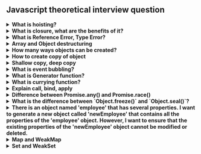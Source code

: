 <h2>Javascript theoretical interview question</h2>

<details>
<summary><b>What is hoisting?</b></summary>

Hoisting is a term used in JavaScript that refers to the default behavior of moving all declarations to the top of the current scope (to the top of the current script or the current function). This means that a variable can be used before it has been declared. However, only declarations are hoisted, not initializations. Variables defined with let and const are hoisted to the top of the block, but not initialized. It is always a good practice to declare all variables at the beginning of every scope to avoid bugs in your program.
```Javascript
console.log(myVar); // Output: undefined
var myVar = 5;
console.log(myVar); // Output: 5
```

```Javascript
var myVar;
console.log(myVar); // Output: undefined
myVar = 5;
console.log(myVar); // Output: 5
```
In the above example, myVar is undefined when it’s logged the first time because only the declaration (var myVar), not the initialization (= 5), is hoisted to the top

And here’s an example of hoisting with a function:
```Javascript
hoistedFunction(); // Output: "This function has been hoisted."

function hoistedFunction() {
  console.log("This function has been hoisted.");
}
```
In the above example, the entire function declaration (including the body) is hoisted, so you can call it before its declaration in the code.

However, it’s important to note that only function declarations are hoisted. Function expressions (including those involving arrow functions) are not:

```js
notHoisted(); // Output: TypeError: notHoisted is not a function

var notHoisted = function() {
  console.log("This function expression will not be hoisted.");
};
```
In this case, because notHoisted is a function expression and not a declaration, it’s not hoisted and you get a TypeError when you try to call it before its declaration. The variable notHoisted is hoisted, but at the point where it’s called, it holds undefined, which is not callable as a function.

</details>

<details>
<summary><b>What is closure, what are the benefits of it?</b></summary>
Explanation 1:

Closure is a concept in JavaScript that allows a function to access variables from an outer function that has already returned. In other words, a closure is created when a function returns another function that has access to the parent function’s variables. 

The benefits of using closures include:

* Encapsulation: Closures allow you to encapsulate variables and functions, which can help you avoid naming collisions and keep your code organized.
* Data privacy: Closures can be used to create private variables and methods that are not accessible from outside the function.
* Function factories: Closures can be used to create functions with different sets of parameters or default values.
* Partial application: Closures can be used to create new functions with some of the arguments of the original function already set.

Here’s an example of how closures can be used to create private variables:
```Javascript
function counter() {
  let count = 0;
  return function() {
    count++;
    console.log(count);
  }
}

const increment = counter();
increment(); // logs 1
increment(); // logs 2
increment(); // logs 3
```

Explanation 2:

A closure in JavaScript is a feature that allows inner functions to access the outer scope of a function. It helps in binding a function to its outer boundary and is created automatically whenever a function is created. A closure is the combination of a function bundled together with references to its surrounding state (the lexical environment). In other words, a closure gives you access to an outer function’s scope from an inner function

Here’s an example of a closure in JavaScript:

```Javascript
function outerFunc() {
  const outerVar = "I'm a variable in the outer function";
  function innerFunc() {
    console.log(outerVar);
  }
  return innerFunc;
}

const closure = outerFunc();
closure(); // "I'm a variable in the outer function"
```
In this code, innerFunc has access to the variables and functions in the scope of outerFunc, even after outerFunc has completed execution.

Closures have several benefits in JavaScript:

1. Encapsulation: By encapsulating data and functionality within a closure, you can create self-contained units of code that are easy to understand and maintain.
```Javascript
function createBook(title, author) {
  let _title = title;
  let _author = author;
  return {
    getTitle: function() {
      return _title;
    },
    getAuthor: function() {
      return _author;
    },
    setTitle: function(newTitle) {
      _title = newTitle;
    },
    setAuthor: function(newAuthor) {
      _author = newAuthor;
    }
  }
}

const book1 = createBook('Clean Code', 'Robert Cecil Martin');
console.log(book1.getTitle()); // 'Clean Code'
console.log(book1.getAuthor()); // 'Robert Cecil Martin'
book1.setTitle('Code Complete');
console.log(book1.getTitle()); // 'Code Complete'
```
2. State Retention: Variables in closures can help you maintain a state that you can use later.
```Javascript
function createCounter() {
  let count = 0;
  return function() {
    count += 1;
    return count;
  }
}

const counter1 = createCounter();
const counter2 = createCounter();

console.log(counter1()); // 1
console.log(counter1()); // 2
console.log(counter2()); // 1
```
3. Currying: Closures allow you to bind some arguments of a function and create a new one.
```Javascript
function createFormatter(prefix) {
  return function(value) {
    return prefix + value;
  }
}

const formatCurrency = createFormatter('$');
const formatPercentage = createFormatter('%');

console.log(formatCurrency(123.45)); // $123.45
console.log(formatPercentage(0.1234)); // %0.1234

const price = 123.45;
console.log(`The price is ${formatCurrency(price)}`); // The price is $123.45

const percentage = 0.1234;
console.log(`The percentage is ${formatPercentage(percentage)}`); // The percentage is %0.1234
```
4. Memoization: Closures can be used to store computation results that can be reused later, improving performance.
```Javascript
function createFibonacciGenerator() {
  const cache = {};

  return function fibonacci(n) {
    if (n in cache) {
      return cache[n];
    } else {
      let a = 0, b = 1, c;
      for (let i = 0; i < n; i++) {
        c = a + b;
        a = b;
        b = c;
      }
      cache[n] = a;
      return a;
    }
  }
}

const fibonacciGenerator = createFibonacciGenerator();
console.log(fibonacciGenerator(10)); // 55
console.log(fibonacciGenerator(10)); // 55
```
5. Asynchronous Programming: Closures are useful in asynchronous programming as they help maintain the state between events.
```Javascript
function getData(url) {
  return new Promise((resolve, reject) => {
    const xhr = new XMLHttpRequest();
    xhr.onreadystatechange = function() {
      if (xhr.readyState === 4 && xhr.status === 200) {
        resolve(JSON.parse(xhr.responseText));
      } else if (xhr.readyState === 4) {
        reject(xhr.status);
      }
    }
    xhr.open('GET', url);
    xhr.send();
  });
}

getData('https://your-domain.com/api/users')
  .then(users => console.log(users))
  .catch(error => console.error(error));
```
6. Event Handling: Closures are useful in event handling as they provide an easy way to pass additional data to an event handler
```Javascript
function createMenu(items) {
  let currentItem = 0;

  return {
    next: function() {
      currentItem = (currentItem + 1) % items.length;
      return items[currentItem];
    },
    prev: function() {
      currentItem = (currentItem - 1 + items.length) % items.length;
      return items[currentItem];
    },
    handleKeydown: function(event) {
      if (event.keyCode === 37) {
        // left arrow key
        console.log(this.prev());
      } else if (event.keyCode === 39) {
        // right arrow key
        console.log(this.next());
      }
    }
  }
}

const menu = createMenu(['Home', 'About', 'Contact']);

document.addEventListener('keydown', menu.handleKeydown.bind(menu));
```
</details>

<details>
<summary>
<b>What is Reference Error, Type Error?</b>
</summary>

**ReferenceError**: In JavaScript, a `ReferenceError` is thrown when a variable that doesn't exist or hasn't yet been initialized in the current scope is referenced. For example:

```js
console.log(nonExistentVariable); // Throws "ReferenceError: nonExistentVariable is not defined"
```

**TypeError**: A `TypeError` is thrown when an operation could not be performed, typically when a value is not of the expected type. This can happen when an operand or argument passed to a function is incompatible with the type expected by that operator or function. For example:

```js
let a = 1;
console.log(a()); // Throws "TypeError: a is not a function"
```

In this example, `a` is a number, but we're trying to call it as if it were a function, which is not allowed, so a TypeError is thrown.
</details>

<details>
<summary>
<b>Array and Object destructuring</b>
</summary>

**Array Destructuring**: Array destructuring in JavaScript allows you to extract multiple items from an array and assign them to individual variables. Here's an example:

```javascript
const colorArr = ["red", "yellow", "blue", "green", "white", "black"];
const [first, second] = colorArr;
console.log(first, second); // Outputs: red, yellow
```

In this example, `first` and `second` are new variables that are assigned the first and second values of the `colorArr` array.

**Object Destructuring**: Object destructuring in JavaScript allows you to extract multiple properties from an object and assign them to individual variables. Here's an example:

```javascript
const obj = { a: 1, b: 2 };
const { a, b } = obj;
console.log(a, b); // Outputs: 1, 2
```

In this example, `a` and `b` are new variables that are assigned the values of the `a` and `b` properties of the `obj` object.

Destructuring is a powerful feature in JavaScript that makes it easier to work with arrays and objects.
</details>

<details>
<summary>
<b>How many ways objects can be created?</b>
</summary>
Here are the four main ways to create objects in JavaScript:

1. **Object Literals**: This is the simplest way to create an object. You define the property and values inside curly braces.

    ```javascript
    let car = {
      name: 'GT',
      maker: 'BMW',
      engine: '1998cc'
    };
    ```

2. **Constructor Function**: This is a way to create multiple objects of the same type. A constructor is a function, and with the help of the `new` keyword, it allows the creation of multiple objects.

    ```javascript
    function Vehicle(name, maker, engine) {
      this.name = name;
      this.maker = maker;
      this.engine = engine;
    }
    let car = new Vehicle('GT', 'BMW', '1998cc');
    ```

3. **Object.create() Method**: The `Object.create()` method creates a new object, using an existing object as the prototype of the newly created object.

    ```javascript
    let car = {
      name: 'GT',
      maker: 'BMW',
      engine: '1998cc'
    };
    let newCar = Object.create(car);
    ```

4. **Class Keyword**: ES6 introduced the `class` keyword to create objects. A class is a type of function, but instead of using the keyword `function`, you use the keyword `class`, and the properties are assigned inside a `constructor()` method.

    ```javascript
    class Vehicle {
      constructor(name, maker, engine) {
        this.name = name;
        this.maker = maker;
        this.engine = engine;
      }
    }
    let car = new Vehicle('GT', 'BMW', '1998cc');
    ```

Each of these methods has its own use cases and can be used depending on the specific requirements of your code.
</details>

<details>
<summary>
<b>How to create copy of object</b>
</summary>
There are several ways to create a copy of an object in JavaScript:

1. **Object.assign()**: This method can be used to copy the values of all enumerable own properties from one or more source objects to a target object.

    ```javascript
    const obj = { a: 1, b: 2 };
    const copy = Object.assign({}, obj);
    console.log(copy); // { a: 1, b: 2 }
    ```

2. **Spread Operator (`...`)**: The spread operator can be used to copy enumerable properties from a provided object onto a new object.

    ```javascript
    const obj = { a: 1, b: 2 };
    const copy = { ...obj };
    console.log(copy); // { a: 1, b: 2 }
    ```

3. **JSON.parse() and JSON.stringify()**: These methods can be used to create a deep copy of an object. However, they should be used with caution because they will not correctly copy object methods and certain other types of values.

    ```javascript
    const obj = { a: 1, b: 2 };
    const copy = JSON.parse(JSON.stringify(obj));
    console.log(copy); // { a: 1, b: 2 }
    ```

Please note that the first two methods create a shallow copy of the object, while the last method creates a deep copy. In a shallow copy, properties that are objects will still reference the same object, while in a deep copy, all properties are duplicated and the copy is completely independent of the original object.
</details>

<details>
<summary>
<b>Shallow copy, deep copy</b>
</summary>
In JavaScript, objects and arrays are copied by reference, not by value. This means that if you make a copy of an object or an array, changes to the original will affect the copy and vice versa. This is essentially a shallow copy.

Here's an example of a shallow copy in JavaScript:

```js
let original = { a: 1, b: 2 };
let copy = original;
copy.a = 5;
console.log(original.a); // Outputs: 5
```

In this example, changing `copy.a` also changes `original.a`, because `copy` and `original` refer to the same underlying object.

To create a deep copy in JavaScript, you can use the `JSON.parse()` and `JSON.stringify()` methods:

```js
let original = { a: 1, b: 2 };
let copy = JSON.parse(JSON.stringify(original));
copy.a = 5;
console.log(original.a); // Outputs: 1
```

In this example, changing `copy.a` does not change `original.a`, because `copy` and `original` are completely separate objects.

However, the `JSON.parse()`/`JSON.stringify()` method only works with JSON-safe objects, so it can't copy functions, dates, or other non-JSON data types. For more complex cases, you might need to use a library like Lodash's `_.cloneDeep()` function.

The structuredClone() method is a built-in JavaScript function that creates a deep clone of a given value using the structured clone algorithm. It’s efficient and works as expected. It also supports circular references. However, it’s a relatively new addition to JavaScript and may not be supported in all environments. Also, it can’t clone functions, methods, or DOM elements, and it doesn’t preserve some types of properties in the clone.

Here’s an example:
```js
// Create an object with a value and a circular reference to itself.
const original = { name: "MDN" };
original.itself = original;

// Clone it
const clone = structuredClone(original);

console.assert(clone !== original); // the objects are not the same (not same identity)
console.assert(clone.name === "MDN"); // they do have the same values
console.assert(clone.itself === clone); // and the circular reference is preserved
```
In this example, structuredClone() creates a deep copy of the original object. The original object has a property name with the value "MDN" and a property itself that references the original object itself. After cloning, the clone object has the same properties and values as the original object, but they are not the same object.
</details>

<details>
<summary>
<b>What is event bubbling?</b>
</summary>

Event bubbling is a concept in JavaScript where an event triggers at the deepest possible element, and triggers on parent elements in nesting order. As a result, an event is first captured and handled by the innermost element and then propagated to outer elements.

Here's a simple example of event bubbling:

```html
<!DOCTYPE html>
<html>
<body>

<div onclick="alert('div event handler')">DIV
  <button onclick="alert('button event handler')">BUTTON</button>
</div>

</body>
</html>
```

In this example, if you click on the "BUTTON", you'll first see an alert with the message "button event handler". After you close that alert, you'll see another alert with the message "div event handler". This is because the click event on the button bubbles up to its parent div element.

However, you can stop event bubbling by using the `stopPropagation()` method of the event object:

```html
<!DOCTYPE html>
<html>
<body>

<div onclick="alert('div event handler')">DIV
  <button onclick="event.stopPropagation(); alert('button event handler')">BUTTON</button>
</div>

</body>
</html>
```

In this second example, if you click on the "BUTTON", you'll only see an alert with the message "button event handler". The div's event handler won't be triggered because `event.stopPropagation()` prevents the event from bubbling up to the parent elements.

</details>

<details>
<summary>
<b>What is Generator function?</b>
</summary>
In JavaScript, a generator function is a special type of function that can be paused and resumed, allowing it to generate a sequence of values on demand. 

Generator functions are defined using the `function*` syntax. When called, they do not initially execute their code. Instead, they return a special type of iterator, called a Generator. When a value is consumed by calling the generator's `next` method, the Generator function executes until it encounters the `yield` keyword.

Here's an example of a simple generator function:

```javascript
function* idGenerator() {
  let id = 0;
  while (true) {
    yield id++;
  }
}

const gen = idGenerator();

console.log(gen.next().value); // 0
console.log(gen.next().value); // 1
console.log(gen.next().value); // 2
// ...
```

In this example, `idGenerator` is a generator function that produces a sequence of IDs. Each time its `next` method is called, it yields the next ID.

Generators are a powerful feature in JavaScript, especially when dealing with asynchronous programming and producing a sequence of values. They allow you to write asynchronous code that looks synchronous. For example, you can use generators to pause asynchronous tasks, wait for a promise to resolve, and then resume the asynchronous tasks.

Here's an example of how you might use a generator function with promises:

```js
function* myAsyncGenerator() {
  const data = yield fetch('https://api.example.com/data');
  console.log(data);
}

const gen = myAsyncGenerator();
const promise = gen.next().value;

promise.then(data => gen.next(data));
```

In this example, `myAsyncGenerator` is a generator function that fetches data from an API. It yields the promise returned by `fetch`, pauses its execution, and resumes when the promise is fulfilled.

</details>

<details>
<summary>
<b>What is currying function?</b>
</summary>
Currying is a technique in functional programming that transforms a function with multiple arguments into a sequence of functions, each with a single argument. This means that if you have a function that takes n arguments, currying would translate this into n functions, each taking one argument.

Here’s an example in JavaScript:
```js
// A function that takes two arguments, a and b, and returns their sum.
function add(a, b) {
  return a + b;
}
add(3, 4); // returns 7

// Now we curry this function:
function add(a) {
  return function(b) {
    return a + b;
  }
}
add(3)(4); // returns 7
```

In the curried version, the function add takes one argument, a, and returns a function that takes another argument, b. That function then returns their sum.

Currying is useful for creating higher-order functions, reducing errors by dividing a function into smaller functions, building modular and reusable code, avoiding passing the same variable multiple times, and making the code more readable.
</details>

<details>
<summary>
<b>Explain call, bind, apply</b>
</summary>

`call`, `apply`, and `bind` are all methods in JavaScript that can be used to change the context (`this`) of a function.

1. **call()**: The `call()` method calls a function with a given `this` value and arguments provided individually.

```js
function greet() {
  console.log(`Hello, my name is ${this.name}`);
}

let obj = {name: 'John Doe'};

greet.call(obj);  // Output: Hello, my name is John Doe
```

2. **apply()**: The `apply()` method calls a function with a given `this` value and arguments provided as an array (or an array-like object).

```js
function greet(greeting, lang) {
  console.log(`${greeting}, my name is ${this.name} and I speak ${lang}`);
}

let obj = {name: 'John Doe'};

greet.apply(obj, ['Hello', 'English']);  // Output: Hello, my name is John Doe and I speak English
```

3. **bind()**: The `bind()` method creates a new function that, when called, has its `this` keyword set to the provided value, with a given sequence of arguments preceding any provided when the new function is called.

```javascript
function greet() {
  console.log(`Hello, my name is ${this.name}`);
}

let obj = {name: 'John Doe'};

let boundGreet = greet.bind(obj);

boundGreet();  // Output: Hello, my name is John Doe
```

In summary, use `call()` or `apply()` when you want to invoke the function immediately with a modified context. Use `bind()` when you want to create a new function that can be executed later with a certain context.
</details>

<details>
<summary>
<b>Difference between Promise.any() and Promise.race()</b>
</summary>
Promise.any(iterable): This method takes an iterable of Promise objects and returns a promise that fulfills as soon as one of the promises in the iterable fulfills. If all of the given promises are rejected, then the returned promise is rejected with an AggregateError.

Promise.race(iterable): This method also takes an iterable of Promise objects, but it returns a promise that settles (either fulfills or rejects) as soon as one of the promises in the iterable settles

```js
let promise1 = new Promise((resolve, reject) => setTimeout(reject, 100, 'promise1'));
let promise2 = new Promise((resolve, reject) => setTimeout(resolve, 200, 'promise2'));
let promises = [promise1, promise2];

Promise.any(promises).then(console.log).catch(console.error); // Output: promise2
Promise.race(promises).then(console.log).catch(console.error); // Output: Uncaught (in promise) promise1
```
This demonstrates the key difference between Promise.any and Promise.race. Promise.any is only interested in fulfilled promises and ignores rejections if there is at least one fulfilled promise, while Promise.race settles as soon as any promise settles, regardless of whether it’s a fulfillment or rejection
</details>

<details>
<summary>
<b>What is the difference between `Object.freeze()` and `Object.seal()`?</b>
</summary>

`Object.freeze()` and `Object.seal()` are both used to create non-extensible objects in JavaScript, but they behave differently:

- **Object.freeze()**: This method makes an object completely immutable. It prevents you from adding new properties, removing existing properties, and modifying the values of existing properties. It also prevents changes to the object's prototype. If you try to modify the object in any way, it will be ignored without any error being thrown.

- **Object.seal()**: This method allows modifications to the values of existing properties, but it prevents adding or deleting properties. It makes every existing property non-configurable, meaning they cannot be converted from 'data descriptors' to 'accessor descriptors' (and vice versa), and no attribute of accessor descriptors can be modified at all. However, data descriptors can change their writable attribute, and their value attribute if writable is true. If you try to add or delete properties, it will be ignored without any error being thrown.

Here's a summary:

| Method | Adding Properties | Removing Properties | Modifying Existing Properties | Modifying Object's Prototype |
| --- | --- | --- | --- | --- |
| Object.freeze() | ❌ | ❌ | ❌ | ❌ |
| Object.seal() | ❌ | ❌ | ✅ | ✅ |

Please note that both `Object.freeze()` and `Object.seal()` are shallow, meaning property values that are objects can still be modified unless those objects are also frozen or sealed.

```js
let obj = { a: 1, b: 2 };

// Using Object.freeze()
let frozenObj = Object.freeze(Object.assign({}, obj));
frozenObj.a = 3; // This will not change the a property
console.log(frozenObj.a); // Outputs: 1

// Using Object.seal()
let sealedObj = Object.seal(Object.assign({}, obj));
sealedObj.a = 3; // This will change the a property
console.log(sealedObj.a); // Outputs: 3
```
In this example, frozenObj is a frozen object, which means its properties cannot be added, deleted, or changed. Any attempts to do so will be ignored without any error being thrown. sealedObj is a sealed object, which means its existing properties cannot be deleted, but they can be changed. Any attempts to delete properties will be ignored without any error being thrown.
</details>


<details>
<summary>
<b>There is an object named 'employee' that has several properties. I want to generate a new object called 'newEmployee' that contains all the properties of the 'employee' object. However, I want to ensure that the existing properties of the 'newEmployee' object cannot be modified or deleted.</b>
</summary>
If you want to create a new object that includes all properties of the existing object and prevents modification and deletion of these properties, but allows addition of new properties, you can use Object.seal().
Here’s an example:

```js
let employee = {
  name: 'John Doe',
  role: 'Software Engineer',
  age: 30
};

let newEmployee = Object.assign({}, employee); // This creates a copy of the employee object
Object.seal(newEmployee); // This prevents modification and deletion of existing properties

newEmployee.name = 'Jane Doe'; // This will not change the name property
delete newEmployee.role; // This will not delete the role property
newEmployee.department = 'Engineering'; // This will add a new property

console.log(newEmployee); // Outputs: { name: 'John Doe', role: 'Software Engineer', age: 30, department: 'Engineering' }
```
In this example, newEmployee is a sealed object, which means its existing properties cannot be deleted or changed, but new properties can be added. Any attempts to delete or change existing properties will be ignored without any error being thrown. However, new properties can be added to the object. Please note that Object.seal() is shallow, meaning property values that are objects can still be modified unless those objects are also sealed. If you need to deep seal an object (prevent modification of all nested objects), you’ll need to write a function that recursively seals each property that is an object.
</details>

<details>
<summary>
<b>Map and WeakMap</b>
</summary>

`Map` and `WeakMap` are both key-value data structures in JavaScript, but they have some differences:

1. **Key Types**: A `Map` accepts any data type (objects, primitive values such as strings, numbers, etc.) as keys. On the other hand, a `WeakMap` only accepts objects as keys.

2. **Garbage Collection**: In a `Map`, if a key is removed, the `Map` will still hold the key's reference. This means that the key is not eligible for garbage collection and will not be removed from memory. In contrast, a `WeakMap` holds weak references to the keys. If there are no other references to the object acting as a key, the garbage collector will remove the key from memory. This prevents memory leaks.

3. **Iterability**: `Map` objects are iterable, which means you can loop over them. `WeakMap` objects are not iterable.

4. **Size Property**: `Map` objects have a `size` property that returns the number of key-value pairs in the map. `WeakMap` does not have a `size` property.

Sure, let's start with an example of a `Map`:

```js
let map = new Map();

map.set('name', 'John');
map.set('age', 30);

console.log(map.get('name')); // John
console.log(map.get('age')); // 30
console.log(map.size); // 2

for (let [key, value] of map) {
  console.log(`${key} = ${value}`);
}
// name = John
// age = 30
```

In this example, we create a `Map` and set two key-value pairs. We then retrieve the values using the `get` method and log the size of the map. Finally, we iterate over the map and log each key-value pair.

Now, let's look at an example of a `WeakMap`:

```js
let weakmap = new WeakMap();

let obj1 = {};
let obj2 = {};

weakmap.set(obj1, 'John');
weakmap.set(obj2, 30);

console.log(weakmap.get(obj1)); // John
console.log(weakmap.get(obj2)); // 30

obj1 = null; // remove reference to object

// There's no way to verify this, but obj1 has now been removed from the WeakMap
```

In this example, we create a `WeakMap` and set two key-value pairs using objects as keys. We then retrieve the values using the `get` method. Finally, we remove the reference to `obj1`. The `WeakMap` will automatically remove `obj1` and its associated value from memory.
</details>

<details>
<summary>
<b>Set and WeakSet</b>
</summary>
</details>
